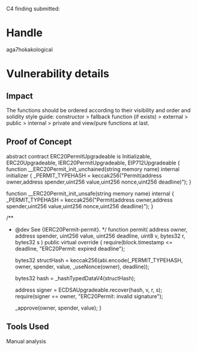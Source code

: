 C4 finding submitted:

# Handle

aga7hokakological


# Vulnerability details

## Impact
The functions should be ordered according to their visibility and order and solidity style guide:
constructor > fallback function (if exists) > external > public > internal > private and view/pure functions at last.


## Proof of Concept
abstract contract ERC20PermitUpgradeable is Initializable, ERC20Upgradeable, IERC20PermitUpgradeable, EIP712Upgradeable {
function __ERC20Permit_init_unchained(string memory name) internal initializer {
      _PERMIT_TYPEHASH = keccak256("Permit(address owner,address spender,uint256 value,uint256 nonce,uint256 deadline)");
  }

  function __ERC20Permit_init_unsafe(string memory name) internal {
      _PERMIT_TYPEHASH = keccak256("Permit(address owner,address spender,uint256 value,uint256 nonce,uint256 deadline)");
  }

  /**
   * @dev See {IERC20Permit-permit}.
   */
  function permit(
      address owner,
      address spender,
      uint256 value,
      uint256 deadline,
      uint8 v,
      bytes32 r,
      bytes32 s
  ) public virtual override {
      require(block.timestamp <= deadline, "ERC20Permit: expired deadline");

      bytes32 structHash = keccak256(abi.encode(_PERMIT_TYPEHASH, owner, spender, value, _useNonce(owner), deadline));

      bytes32 hash = _hashTypedDataV4(structHash);

      address signer = ECDSAUpgradeable.recover(hash, v, r, s);
      require(signer == owner, "ERC20Permit: invalid signature");

      _approve(owner, spender, value);
  }

## Tools Used
Manual analysis